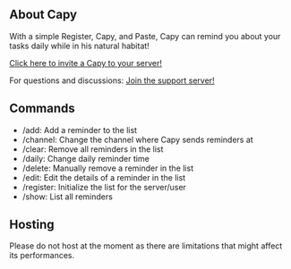 ## About Capy ##

With a simple Register, Capy, and Paste, Capy can remind you about your tasks daily while in his natural habitat!

[Click here to invite a Capy to your server!](https://discord.com/oauth2/authorize?client_id=1186253254665981992)

For questions and discussions: [Join the support server!](https://discord.gg/zHpKSBa9hb)

## Commands ##

- /add: Add a reminder to the list
- /channel: Change the channel where Capy sends reminders at
- /clear: Remove all reminders in the list
- /daily: Change daily reminder time
- /delete: Manually remove a reminder in the list
- /edit: Edit the details of a reminder in the list
- /register: Initialize the list for the server/user
- /show: List all reminders

## Hosting ##

Please do not host at the moment as there are limitations that might affect its performances.
